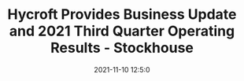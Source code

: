 ---
"title": "Hycroft Provides Business Update and 2021 Third Quarter Operating Results - Stockhouse"
"date": "2021-11-10 12:5:0"
"feed_name": "GOOGLENEWSDRILLING"
"feed_website": "https://news.google.com/search?q=drilling%2Bincident&hl=en-US&gl=US&ceid=US:en"
"feed_rss": "https://news.google.com/rss/search?q=drilling%2Bincident&hl=en-US&gl=US&ceid=US:en"
"link": "https://stockhouse.com/news/press-releases/2021/11/10/hycroft-provides-business-update-and-2021-third-quarter-operating-results"
"source": "{'href': 'https://stockhouse.com', 'title': 'Stockhouse'}"
"file": "_posts/2021-1-1-d31bef321da61d46aa60d14a724e49fce29ee657.md"
"accident": "0"
"drilling": "0"
"dead": "0"
"injured": "0"
"arrested": "0"
"place": "unknown place"
"where": "unknown site"
"causes": "unknown"
"place_uri": "unknown place"
---